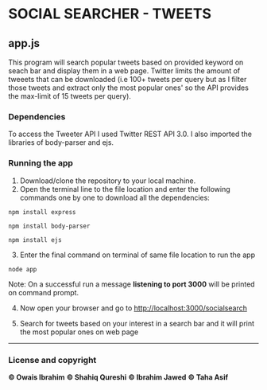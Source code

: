 # SOCIAL SEARCHER - TWEETS

## app.js

This program will search popular tweets based on provided keyword on seach bar and display them in a web page. Twitter limits the amount of tweeets that can be downloaded (i.e 100+ tweets per query but as I filter those tweets and extract only the most popular ones' so the API provides the max-limit of 15 tweets per query).

### Dependencies
To access the Tweeter API I used Twitter REST API 3.0. I also imported the libraries of body-parser and ejs.

### Running the app
1. Download/clone the repository to your local machine.
2. Open the terminal line to the file location and enter the following commands one by one to download all the dependencies:
```
npm install express
```
```
npm install body-parser
```
```
npm install ejs
```
3. Enter the final command on terminal of same file location to run the app
```
node app
```
Note: On a successful run a message **listening to port 3000** will be printed on command prompt.

4. Now open your browser and go to <http://localhost:3000/socialsearch>

5. Search for tweets based on your interest in a search bar and it will print the most popular ones on web page

---

### License and copyright
**© Owais Ibrahim**
**© Shahiq Qureshi**
**© Ibrahim Jawed**
**© Taha Asif**


